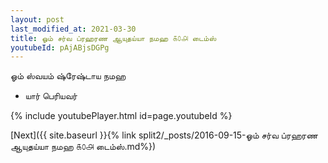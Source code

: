 ```yaml
---
layout: post
last_modified_at: 2021-03-30
title: ஓம் சர்வ ப்ரஹரண ஆயுதய்யா நமஹ ௧௦௮ டைம்ஸ்
youtubeId: pAjABjsDGPg
---
```

 
 
 ஓம் ஸ்வயம் ஷ்ரேஷ்டாய நமஹ  
 
 -  யார் பெரியவர் 
 
  
 
  
 
 
 
 
 
 


{% include youtubePlayer.html id=page.youtubeId %}
 
[Next]({{ site.baseurl }}{% link  split2/_posts/2016-09-15-ஓம் சர்வ ப்ரஹரண ஆயுதய்யா நமஹ ௧௦௮ டைம்ஸ்.md%})
 
